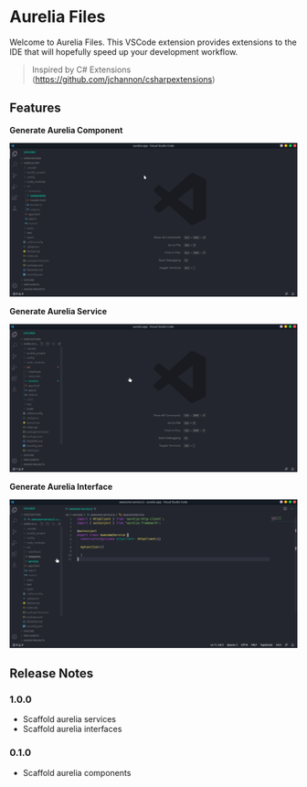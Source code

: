 # Aurelia Files

Welcome to Aurelia Files.  This VSCode extension provides extensions to the IDE that will hopefully speed up your development workflow.
> Inspired by C# Extensions (https://github.com/jchannon/csharpextensions)

## Features

**Generate Aurelia Component**

![Generate Aurelia Component](/images/component.gif)

**Generate Aurelia Service**

![Generate Aurelia Service](/images/service.gif)

**Generate Aurelia Interface**

![Generate Aurelia Interface](/images/interface.gif)

## Release Notes
### 1.0.0

- Scaffold aurelia services
- Scaffold aurelia interfaces

### 0.1.0

- Scaffold aurelia components